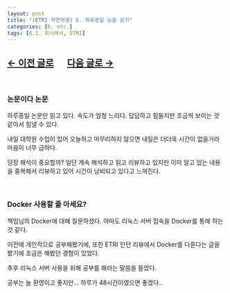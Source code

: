 ```yaml
---
layout: post
title: "(ETRI 학연학생) 5. 하루종일 논문 읽기"
categories: [6. etc.]
tags: [6.1. 회사에서, ETRI]
---
```


## [←  이전 글로](https://maizer2.github.io/6.%20etc2022/2022/03/07/(ETRI-학연학생)-4.-둘째주-월요일의-회의.html) 　 [다음 글로 →](https://maizer2.github.io/6.%20etc2022/2022/03/09/(ETRI-학연학생)-6.-휴일에는-수업과-논문.html)

<br/>

### 논문이다 논문

하루종일 논문만 읽고 있다. 속도가 엄청 느리다. 답답하고 힘들지만 조금씩 보이는 것 같아서 힘낼 수 있다.

내일 대학원 수업이 있어 오늘하고 마무리하지 않으면 내일은 더더욱 시간이 없을거라 마음이 너무 급하다.

당장 해석이 중요할까? 일단 계속 해석하고 읽고 리뷰하고 있지만 이미 알고 있는 내용을 중복해서 리뷰하고 있어 시간이 낭비되고 있다고 느껴진다.

<br/>

### Docker 사용할 줄 아세요?

책임님의 Docker에 대해 질문하셨다. 아마도 리눅스 서버 접속을 Docker를 통해 하는 것 같다.

이전에 개인적으로 공부해봤기에, 또한 ETRI 인턴 리뷰에서 Docker를 다룬다는 글을 봤기에 조금은 해봤던 경험이 있었다.

추후 리눅스 서버 사용을 위해 공부를 해라는 말씀을 들었다.

공부는 늘 환영이고 좋지만... 하루가 48시간이였으면 좋겠다..
